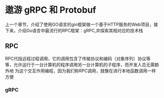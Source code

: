 
# 遨游 gRPC 和 Protobuf

上一个章节，介绍了使用GO语言的gin框架做一个基于HTTP服务的Web项目，接下来，介绍Go语言中最流行的RPC框架：gRPC,并探索其相对应的技术栈

## RPC

RPC代指远程过程调用，它的调用包含了传输协议和编码（对象序列）协议等等，允许运行于一台计算机的程序调用另一台计算机的子程序，而开发人员无需额外地 为这个交互作用编程，因为我们称RPC调用，就像在进行本地函数调用一样方便

### gRPC


